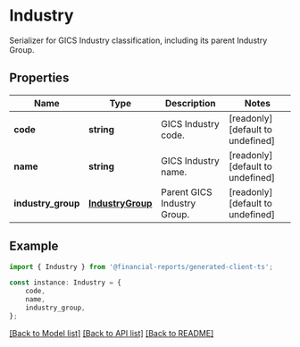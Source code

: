 # Industry

Serializer for GICS Industry classification, including its parent Industry Group.

## Properties

Name | Type | Description | Notes
------------ | ------------- | ------------- | -------------
**code** | **string** | GICS Industry code. | [readonly] [default to undefined]
**name** | **string** | GICS Industry name. | [readonly] [default to undefined]
**industry_group** | [**IndustryGroup**](IndustryGroup.md) | Parent GICS Industry Group. | [readonly] [default to undefined]

## Example

```typescript
import { Industry } from '@financial-reports/generated-client-ts';

const instance: Industry = {
    code,
    name,
    industry_group,
};
```

[[Back to Model list]](../README.md#documentation-for-models) [[Back to API list]](../README.md#documentation-for-api-endpoints) [[Back to README]](../README.md)
